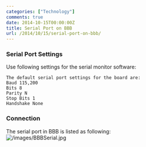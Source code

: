 ```yaml
---
categories: ["Technology"]
comments: true
date: 2014-10-15T00:00:00Z
title: Serial Port on BBB
url: /2014/10/15/serial-port-on-bbb/
---
```


### Serial Port Settings
Use following settings for the serial monitor software:    

```
The default serial port settings for the board are:
Baud 115,200
Bits 8
Parity N
Stop Bits 1
Handshake None

```
### Connection
The serial port in BBB is listed as following:    
![/images/BBBSerial.jpg](/images/BBBSerial.jpg)    


